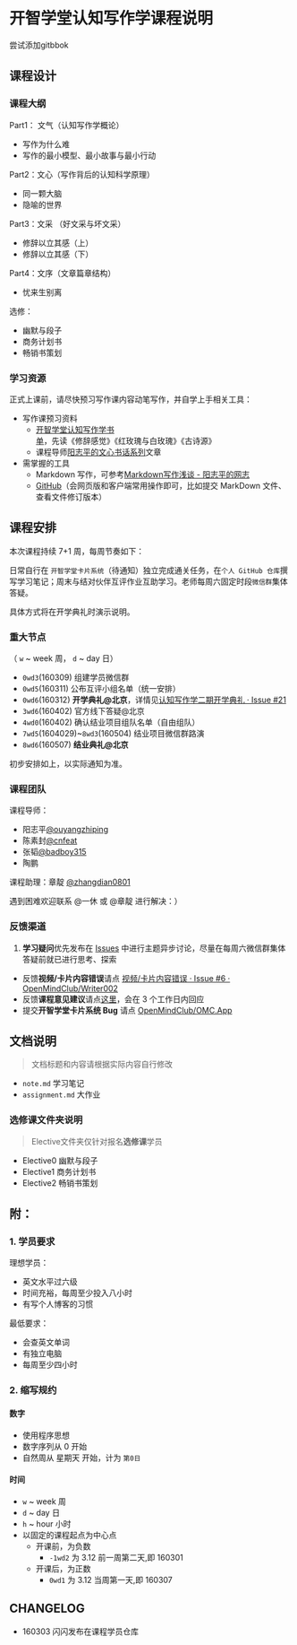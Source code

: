 # 开智学堂认知写作学课程说明
尝试添加gitbbok
## 课程设计

### 课程大纲

Part1： 文气（认知写作学概论）

- 写作为什么难    
- 写作的最小模型、最小故事与最小行动

Part2：文心（写作背后的认知科学原理）

- 同一颗大脑  
- 隐喻的世界

Part3：文采 （好文采与坏文采）

- 修辞以立其感（上）
- 修辞以立其感（下）

Part4：文序（文章篇章结构）

- 忧来生别离

选修：

- 幽默与段子
- 商务计划书
- 畅销书策划

### 学习资源

正式上课前，请尽快预习写作课内容动笔写作，并自学上手相关工具：

- 写作课预习资料
	 - [开智学堂认知写作学书单](http://www.yangzhiping.com/psy/cogwriter.html)，先读《修辞感觉》《红玫瑰与白玫瑰》《古诗源》
	 - 课程导师[阳志平的文心书话系列](http://www.yangzhiping.com/psy/wenxin.html)文章
- 需掌握的工具
	- Markdown 写作，可参考[Markdown写作浅谈 - 阳志平的网志](http://www.yangzhiping.com/tech/r-markdown-knitr.html)
	- [GitHub](https://github.com/)（会网页版和客户端常用操作即可，比如提交 MarkDown 文件、查看文件修订版本）




## 课程安排

本次课程持续 7+1 周，每周节奏如下：

日常自行在 `开智学堂卡片系统`（待通知）独立完成通关任务，在`个人 GitHub 仓库`撰写学习笔记；周末与结对伙伴互评作业互助学习。老师每周六固定时段`微信群`集体答疑。

具体方式将在开学典礼时演示说明。


### 重大节点

（ `w` ~ week 周， `d` ~ day 日）

- `0wd3`(160309) 组建学员微信群
- `0wd5`(160311) 公布互评小组名单（统一安排）
- `0wd6`(160312) **开学典礼@北京**，详情见[认知写作学二期开学典礼 · Issue #21 ](https://github.com/OpenMindClub/Writer002/issues/21)
- `3wd6`(160402) 官方线下答疑@北京
- `4wd0`(160402) 确认结业项目组队名单（自由组队）
- `7wd5`(1604029)~`8wd3`(160504) 结业项目微信群路演
- `8wd6`(160507) **结业典礼@北京**

初步安排如上，以实际通知为准。



### 课程团队


课程导师：

- 阳志平[@ouyangzhiping](https://github.com/ouyangzhiping)
- 陈素封[@cnfeat](https://github.com/cnfeat)
- 张韬[@badboy315](https://github.com/badboy315)
- 陶鹏

课程助理：章靛 [@zhangdian0801](https://github.com/zhangdian0801)

遇到困难欢迎联系 @一休 或 @章靛 进行解决：）


### 反馈渠道


1. **学习疑问**优先发布在 [Issues](https://github.com/OpenMindClub/Writer002/issues) 中进行主题异步讨论，尽量在每周六微信群集体答疑前就已进行思考、探索
- 反馈**视频/卡片内容错误**请点 [视频/卡片内容错误 · Issue #6 · OpenMindClub/Writer002](https://github.com/OpenMindClub/Writer002/issues/6)
- 反馈**课程意见建议**请点[这里](http://openmind.mikecrm.com/f.php?t=FhI5rV)，会在 3 个工作日内回应
- 提交**开智学堂卡片系统 Bug** 请点 [OpenMindClub/OMC.App](https://github.com/OpenMindClub/OMC.App)

## 文档说明

> 文档标题和内容请根据实际内容自行修改

- `note.md` 学习笔记
- `assignment.md` 大作业

### 选修课文件夹说明

> Elective文件夹仅针对报名**选修课**学员

- Elective0 幽默与段子
- Elective1 商务计划书
- Elective2 畅销书策划



## 附：

### 1. 学员要求

理想学员：

- 英文水平过六级
- 时间充裕，每周至少投入八小时
- 有写个人博客的习惯

最低要求：

- 会查英文单词
- 有独立电脑
- 每周至少四小时


### 2. 缩写规约


#### 数字

- 使用程序思想
- 数字序列从 0 开始
- 自然周从 星期天 开始，计为 `第0日`

#### 时间

- `w` ~ week 周
- `d` ~ day 日
- `h` ~ hour 小时
- 以固定的课程起点为中心点
    + 开课前，为负数
        * `-1wd2` 为 3.12 前一周第二天,即 160301
    + 开课后，为正数
        * `0wd1` 为 3.12 当周第一天,即 160307


## CHANGELOG 

- 160303 闪闪发布在课程学员仓库


